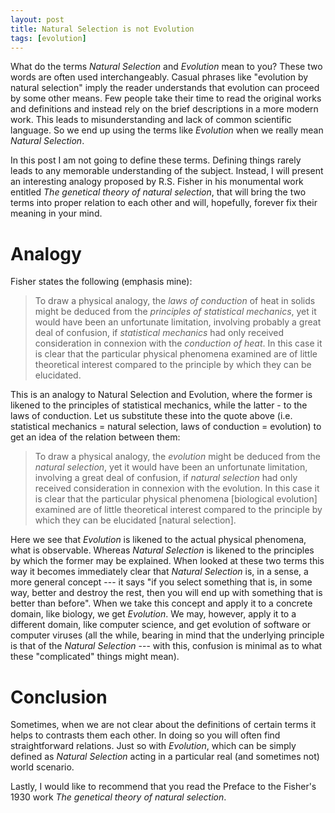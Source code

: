 ```yaml
---
layout: post
title: Natural Selection is not Evolution
tags: [evolution]
---
```


What do the terms *Natural Selection* and *Evolution* mean to you? These two words are often used interchangeably. Casual phrases like "evolution by natural selection" imply the reader understands that evolution can proceed by some other means. Few people take their time to read the original works and definitions and instead rely on the brief descriptions in a more modern work. This leads to misunderstanding and lack of common scientific language. So we end up using the terms like *Evolution* when we really mean *Natural Selection*.

In this post I am not going to define these terms. Defining things rarely leads to any memorable understanding of the subject. Instead, I will present an interesting analogy proposed by R.S. Fisher in his monumental work entitled *The genetical theory of natural selection*, that will bring the two terms into proper relation to each other and will, hopefully, forever fix their meaning in your mind.

Analogy
=======
Fisher states the following (emphasis mine):

> To draw a physical analogy, the *laws of conduction* of heat in solids might be deduced from the *principles of statistical mechanics*, yet it would have been an unfortunate limitation, involving probably a great deal of confusion, if *statistical mechanics* had only received consideration in connexion with the *conduction of heat*. In this case it is clear that the particular physical phenomena examined are of little theoretical interest compared to the principle by which they can be elucidated.

This is an analogy to Natural Selection and Evolution, where the former is likened to the principles of statistical mechanics, while the latter - to the laws of conduction. Let us substitute these into the quote above (i.e. statistical mechanics = natural selection, laws of conduction = evolution) to get an idea of the relation between them:

> To draw a physical analogy, the *evolution* might be deduced from the *natural selection*, yet it would have been an unfortunate limitation, involving a great deal of confusion, if *natural selection* had only received consideration in connexion with the evolution. In this case it is clear that the particular physical phenomena \[biological evolution\] examined are of little theoretical interest compared to the principle by which they can be elucidated \[natural selection\].

Here we see that *Evolution* is likened to the actual physical phenomena, what is observable. Whereas *Natural Selection* is likened to the principles by which the former may be explained. When looked at these two terms this way it becomes immediately clear that *Natural Selection* is, in a sense, a more general concept --- it says "if you select something that is, in some way, better and destroy the rest, then you will end up with something that is better than before". When we take this concept and apply it to a concrete domain, like biology, we get *Evolution*. We may, however, apply it to a different domain, like computer science, and get evolution of software or computer viruses (all the while, bearing in mind that the underlying principle is that of the *Natural Selection* --- with this, confusion is minimal as to what these "complicated" things might mean).

Conclusion
==========
Sometimes, when we are not clear about the definitions of certain terms it helps to contrasts them each other. In doing so you will often find straightforward relations. Just so with *Evolution*, which can be simply defined as *Natural Selection* acting in a particular real (and sometimes not) world scenario.

Lastly, I would like to recommend that you read the Preface to the Fisher's 1930 work *The genetical theory of natural selection*.





